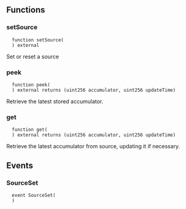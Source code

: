 


## Functions
### setSource
```solidity
  function setSource(
  ) external
```
Set or reset a source



### peek
```solidity
  function peek(
  ) external returns (uint256 accumulator, uint256 updateTime)
```
Retrieve the latest stored accumulator.



### get
```solidity
  function get(
  ) external returns (uint256 accumulator, uint256 updateTime)
```
Retrieve the latest accumulator from source, updating it if necessary.



## Events
### SourceSet
```solidity
  event SourceSet(
  )
```



